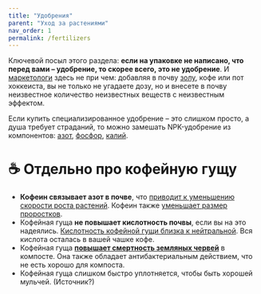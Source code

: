 ```yaml
---
title: "Удобрения"
parent: "Уход за растениями"
nav_order: 1
permalink: /fertilizers
---
```


Ключевой посыл этого раздела: **если на упаковке не написано, что перед вами – удобрение, то скорее всего, это не удобрение**. И [маркетологи](https://t.me/gardening_benelux/4137) здесь не при чем: добавляя в почву [золу](https://www.oregonlive.com/hg/2020/03/can-ashes-from-a-wood-burning-stove-be-used-as-fertilizer-ask-an-expert.html), кофе или пот хоккеиста, вы не только не угадаете дозу, но и внесете в почву неизвестное количество неизвестных веществ с неизвестным эффектом.

Если купить специализированное удобрение – это слишком просто, а душа требует страданий, то можно замешать NPK-удобрение из компонентов: [азот](https://www.pokon.nl/producten/item/stikstofmest-2kg/), [фосфор](https://www.pokon.nl/producten/item/fosfaatmest-2kg/), [калий](https://www.pokon.nl/producten/item/kalimest-2kg/).

# ☕ Отдельно про кофейную гущу

- **Кофеин связывает азот в почве**, что [приводит к уменьшению скорости роста растений](https://www.sciencedirect.com/science/article/abs/pii/S1618866716300103). Кофеин также [уменьшает размер проростков](https://www.pubhort.org/ipps/60/120.htm).
- Кофейная гуща **не повышает кислотность почвы**, если вы на это надеялись. [Кислотность кофейной гущи близка к нейтральной](https://extension.oregonstate.edu/gardening/techniques/coffee-grounds-composting). Вся кислота осталась в вашей чашке кофе.
- Кофейная гуща **[повышает смертность земляных червей](https://www.sciencedirect.com/science/article/abs/pii/S0960852411007589?via%3Dihub)** в компосте. Она также обладает антибактериальным действием, что не есть хорошо для компоста.
- Кофейная гуща слишком быстро уплотняется, чтобы быть хорошей мульчей. (Источник?)
